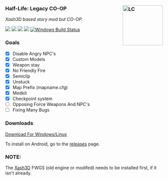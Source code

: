 ### Half-Life: Legacy CO-OP <img align="right" width="128" height="128" src="https://github.com/hasandramali/xash3d-lc/assets/96012695/8cf10998-4d6b-4052-b511-2f74e470c027" alt="LC" />

*Xash3D based story mod but CO-OP.*

![](https://img.shields.io/github/issues/hasandramali/xash3d-schl) ![](https://img.shields.io/github/forks/hasandramali/xash3d-schl) ![](https://img.shields.io/github/stars/hasandramali/xash3d-schl) ![](https://img.shields.io/github/license/hasandramali/xash3d-schl) 
[![Windows Build Status](https://ci.appveyor.com/api/projects/status/github/hasandramali/xash3d-lc?svg=true)](https://ci.appveyor.com/project/hasandramali/xash3d-lc)

### Goals
- [x] Disable Angry NPC's
- [x] Custom Models
- [x] Weapon stay
- [x] No Friendly Fire
- [x] Semiclip
- [x] Unstuck
- [x] Map Prefix (mapname.cfg)
- [x] Medkit
- [x] Checkpoint system
- [ ] Opposing Force Weapons And NPC's
- [ ] Fixing Many Bugs

### Downloads

[Download For Windows/Linux](https://github.com/hasandramali/xash3d-schl/releases/tag/1.0/xash3d-schl.zip)


To install on Android, go to the [releases](https://github.com/hasandramali/xash3d-schl/releases) page.

### NOTE:
The [Xash3D](https://github.com/hasandramali/xash3d) FWGS (old engine or modifed) needs to be installed first, if it isn't already.
